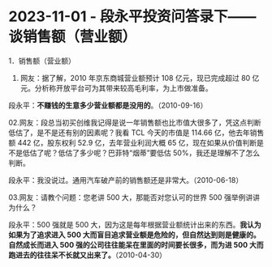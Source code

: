 # 2023-11-01 - 段永平投资问答录下——谈销售额（营业额）

1．销售额（营业额）

01. 网友：据了解，2010 年京东商城营业额预计 108 亿元，现已完成超过 80 亿元。分析称开放平台可为其带来较高毛利率，为上市做准备。

段永平：**不赚钱的生意多少营业额都是没用的**。（2010-09-16）

02.网友：段总当初买创维我记得是说一年销售额也比市值大很多了，凭这点判断低估了，是不是还有别的因素呢？我看 TCL 今天的市值是 114.66 亿，他去年销售额 442 亿，股东权利 52.9 亿，去年营业利润大概 65 亿，现在如果从价值判断是不是低估了呢？低估了多少呢？巴菲特“烟蒂”要低估 50%，我还是理解不了怎么判断。

段永平：我没说过。通用汽车破产前的销售额还是非常大。（2010-06-18）

03.网友：请教个问题：您老讲 500 大，那能否对您认可的世界 500 强举例讲讲为什么？

段永平：500 强就是 500 大，因为这是每年根据营业额统计出来的东西。**我认为如果为了追求进入 500 大而盲目追求营业额是危险的，但自然达到则是健康的。自然成长而进入 500 强的公司往往能呆在里面的时间要长很多，而为进 500 大而跑进去的往往呆不长就又出来了。**（2010-04-30）
